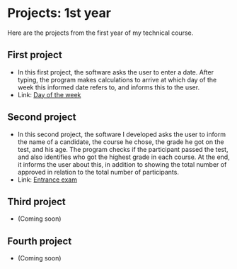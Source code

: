 # Projects: 1st year
Here are the projects from the first year of my technical course.

## First project
- In this first project, the software asks the user to enter a date. After typing, the program makes calculations to arrive at which day of the week this informed date refers to, and informs this to the user.
- Link: [Day of the week](https://github.com/shioheii/projects-1st-year/blob/main/Projects/Day%20of%20the%20week.cpp)

## Second project
- In this second project, the software I developed asks the user to inform the name of a candidate, the course he chose, the grade he got on the test, and his age. The program checks if the participant passed the test, and also identifies who got the highest grade in each course. At the end, it informs the user about this, in addition to showing the total number of approved in relation to the total number of participants.
- Link: [Entrance exam](https://github.com/shioheii/projects-1st-year/blob/main/Projects/Entrance%20exam.cpp)

## Third project
- (Coming soon)

## Fourth project
- (Coming soon)
